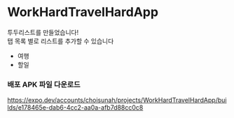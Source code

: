 # WorkHardTravelHardApp

투두리스트를 만들었습니다! <br>
탭 목록 별로 리스트를 추가할 수 있습니다

+ 여행
+ 할일

### 배포 APK 파일 다운로드 <br>
https://expo.dev/accounts/choisunah/projects/WorkHardTravelHardApp/builds/e178465e-dab6-4cc2-aa0a-afb7d88cc0c8
